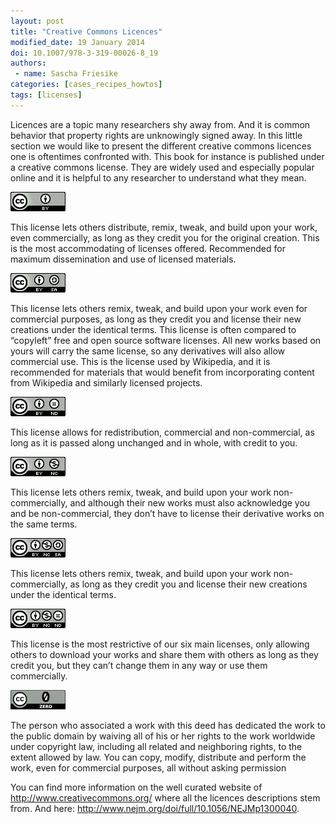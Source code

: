 ```yaml
---
layout: post
title: "Creative Commons Licences"
modified_date: 19 January 2014
doi: 10.1007/978-3-319-00026-8_19
authors:
 - name: Sascha Friesike
categories: [cases_recipes_howtos]
tags: [licenses]
---
```


Licences are a topic many researchers shy away from. And it is common
behavior that property rights are unknowingly signed away. In this
little section we would like to present the different creative commons
licences one is oftentimes confronted with. This book for instance is
published under a creative commons license. They are widely used and
especially popular online and it is helpful to any researcher to
understand what they mean.

![**CC BY**. Attribution](/images/creative_commons.png)

This license lets others distribute, remix, tweak, and build upon your work, even commercially, as long as they credit you for the original creation. This is the most accommodating of licenses offered. Recommended for maximum dissemination and use of licensed materials.

![**CC BY-SA**. Attribution-ShareAlike](/images/creative_commons_b.png)

This license lets others remix, tweak, and build upon your work even for commercial purposes, as long as they credit you and license their new creations under the identical terms. This license is often compared to “copyleft” free and open source software licenses. All new works based on yours will carry the same license, so any derivatives will also allow commercial use. This is the license used by Wikipedia, and it is recommended for materials that would benefit from incorporating content from Wikipedia and similarly licensed projects.

![**CC BY-ND**. Attribution-NoDerivs](/images/creative_commons_2a.png)

This license allows for redistribution, commercial and non-commercial, as long as it is passed along unchanged and in whole, with credit to you.

![**CC BY-NC**. Attribution-NonCommercial](/images/creative_commons_2b.png)

This license lets others remix, tweak, and build upon your work non-commercially, and although their new works must also acknowledge you and be non-commercial, they don’t have to license their derivative works on the same terms.

![**CC BY-NC-SA**. Attribution-NonCommercial-ShareAlike](/images/creative_commons_3a.png)

This license lets others remix, tweak, and build upon your work non-commercially, as long as they credit you and license their new creations under the identical terms.

![**CC BY-NC-ND**. Attribution-NonCommercial-NoDerivs](/images/creative_commons_3b.png)

This license is the most restrictive of our six main licenses, only allowing others to download your works and share them with others as long as they credit you, but they can’t change them in any way or use them commercially.

![**CC0**. No Copyright: Public Domain](/images/creative_commons_4a.png)

The person who associated a work with this deed has dedicated the work to the public domain by waiving all of his or her rights to the work worldwide under copyright law, including all related and neighboring rights, to the extent allowed by law. You can copy, modify, distribute and perform the work, even for commercial purposes, all without asking permission

You can find more information on the well curated website
of <http://www.creativecommons.org/> where all the licences descriptions stem from. And here:
<http://www.nejm.org/doi/full/10.1056/NEJMp1300040>.

